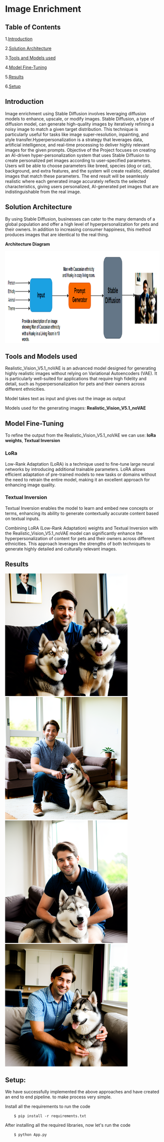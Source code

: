 # Image Enrichment 

## Table of Contents

1.[Introduction](#introduction)

2.[Solution Architecture](#approach)

3.[Tools and Models used](#tools)

4.[Model Fine-Tuning](#tuning)

5.[Results](#results)

6.[Setup](#pipeline)


<a id="introduction"></a>
## Introduction
Image enrichment using Stable Diffusion involves leveraging diffusion models to enhance, upscale, or modify images. Stable Diffusion, a type of diffusion model, can generate high-quality images by iteratively refining a noisy image to match a given target distribution. This technique is particularly useful for tasks like image super-resolution, inpainting, and style transfer.Hyperpersonalization is a strategy that leverages data, artificial intelligence, and real-time processing to deliver highly relevant images for the given prompts.
Objective of the Project focuses on creating an AI-driven hyper-personalization system that uses Stable Diffusion to create personalized pet images according to user-specified parameters. Users will be able to choose parameters like breed, species (dog or cat), background, and extra features, and the system will create realistic, detailed images that match these parameters. The end result will be seamlessly realistic where each generated image accurately reflects the selected characteristics, giving users personalized, AI-generated pet images that are indistinguishable from the real image.

<a id="approach"></a>
## Solution Architecture

By using Stable Diffusion, businesses can cater to the many demands of a global population and offer a high level of hyperpersonalization for pets and their owners. In addition to increasing consumer happiness, this method produces images that are identical to the real thing.


**Architecture Diagram**
<p align="center">
  <img width="900" height="300" src="arch.png">
</p>


<a id="tools"></a>
## Tools and Models used

Realistic_Vision_V5.1_noVAE is an advanced model designed for generating highly realistic images without relying on Variational Autoencoders (VAE). It is particularly well-suited for applications that require high fidelity and detail, such as hyperpersonalization for pets and their owners across different ethnicities.

Model takes text as input and gives out the image as output

Models used for the generating images:
    **Realistic_Vision_V5.1_noVAE**

<a id="tuning"></a>
## Model Fine-Tuning

To refine the output from the Realistic_Vision_V5.1_noVAE we can use:
    **loRa weights**,
    **Textual Inversion**

### LoRa
Low-Rank Adaptation (LoRA) is a technique used to fine-tune large neural networks by introducing additional trainable parameters. LoRA allows efficient adaptation of pre-trained models to new tasks or domains without the need to retrain the entire model, making it an excellent approach for enhancing image quality.

### Textual Inversion
Textual Inversion enables the model to learn and embed new concepts or terms, enhancing its ability to generate contextually accurate content based on textual inputs.

Combining LoRA (Low-Rank Adaptation) weights and Textual Inversion with the Realistic_Vision_V5.1_noVAE model can significantly enhance the hyperpersonalization of content for pets and their owners across different ethnicities. This approach leverages the strengths of both techniques to generate highly detailed and culturally relevant images.




<a id="results"></a>
## Results


<div >
    <img width="400" height="400" src="1.png">
    <img width="400" height="400" src="2.png">
    <img width="400" height="400" src="3.png">
    <img width="400" height="400" src="4.png">
</div>

<a id="pipeline"></a>
## Setup:
We have successfully implemented the above approaches and have created an end to end pipeline. to make process very simple.

Install all the requirements to run the code

        $ pip install -r requirements.txt
        
 After installing all the required libraries, now let's run the code
 
        $ python App.py
        






